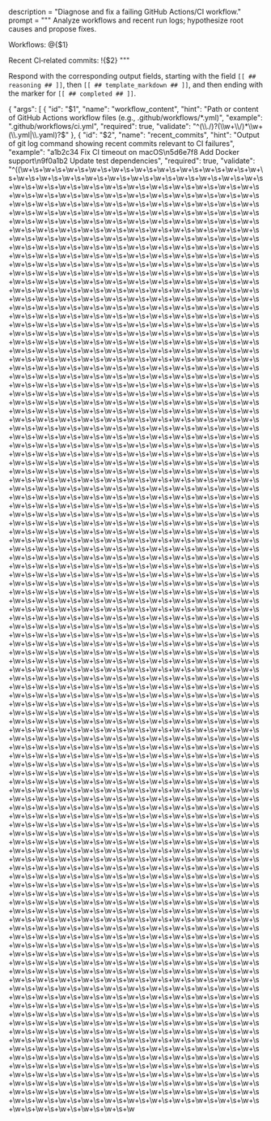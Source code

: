 description = "Diagnose and fix a failing GitHub Actions/CI workflow."
prompt = """
Analyze workflows and recent run logs; hypothesize root causes and propose fixes.


Workflows:
@{$1}


Recent CI‑related commits:
!{$2}
"""

Respond with the corresponding output fields, starting with the field `[[ ## reasoning ## ]]`, then `[[ ## template_markdown ## ]]`, and then ending with the marker for `[[ ## completed ## ]]`.

{
  "args": [
    {
      "id": "$1",
      "name": "workflow_content",
      "hint": "Path or content of GitHub Actions workflow files (e.g., .github/workflows/*.yml)",
      "example": ".github/workflows/ci.yml",
      "required": true,
      "validate": "^(\\./)?(\\w+\\/)*\\w+(\\.yml|\\.yaml)?$"
    },
    {
      "id": "$2",
      "name": "recent_commits",
      "hint": "Output of git log command showing recent commits relevant to CI failures",
      "example": "a1b2c34 Fix CI timeout on macOS\n5d6e7f8 Add Docker support\n9f0a1b2 Update test dependencies",
      "required": true,
      "validate": "^((\\w+\\s+\\w+\\s+\\w+\\s+\\w+\\s+\\w+\\s+\\w+\\s+\\w+\\s+\\w+\\s+\\w+\\s+\\w+\\s+\\w+\\s+\\w+\\s+\\w+\\s+\\w+\\s+\\w+\\s+\\w+\\s+\\w+\\s+\\w+\\s+\\w+\\s+\\w+\\s+\\w+\\s+\\w+\\s+\\w+\\s+\\w+\\s+\\w+\\s+\\w+\\s+\\w+\\s+\\w+\\s+\\w+\\s+\\w+\\s+\\w+\\s+\\w+\\s+\\w+\\s+\\w+\\s+\\w+\\s+\\w+\\s+\\w+\\s+\\w+\\s+\\w+\\s+\\w+\\s+\\w+\\s+\\w+\\s+\\w+\\s+\\w+\\s+\\w+\\s+\\w+\\s+\\w+\\s+\\w+\\s+\\w+\\s+\\w+\\s+\\w+\\s+\\w+\\s+\\w+\\s+\\w+\\s+\\w+\\s+\\w+\\s+\\w+\\s+\\w+\\s+\\w+\\s+\\w+\\s+\\w+\\s+\\w+\\s+\\w+\\s+\\w+\\s+\\w+\\s+\\w+\\s+\\w+\\s+\\w+\\s+\\w+\\s+\\w+\\s+\\w+\\s+\\w+\\s+\\w+\\s+\\w+\\s+\\w+\\s+\\w+\\s+\\w+\\s+\\w+\\s+\\w+\\s+\\w+\\s+\\w+\\s+\\w+\\s+\\w+\\s+\\w+\\s+\\w+\\s+\\w+\\s+\\w+\\s+\\w+\\s+\\w+\\s+\\w+\\s+\\w+\\s+\\w+\\s+\\w+\\s+\\w+\\s+\\w+\\s+\\w+\\s+\\w+\\s+\\w+\\s+\\w+\\s+\\w+\\s+\\w+\\s+\\w+\\s+\\w+\\s+\\w+\\s+\\w+\\s+\\w+\\s+\\w+\\s+\\w+\\s+\\w+\\s+\\w+\\s+\\w+\\s+\\w+\\s+\\w+\\s+\\w+\\s+\\w+\\s+\\w+\\s+\\w+\\s+\\w+\\s+\\w+\\s+\\w+\\s+\\w+\\s+\\w+\\s+\\w+\\s+\\w+\\s+\\w+\\s+\\w+\\s+\\w+\\s+\\w+\\s+\\w+\\s+\\w+\\s+\\w+\\s+\\w+\\s+\\w+\\s+\\w+\\s+\\w+\\s+\\w+\\s+\\w+\\s+\\w+\\s+\\w+\\s+\\w+\\s+\\w+\\s+\\w+\\s+\\w+\\s+\\w+\\s+\\w+\\s+\\w+\\s+\\w+\\s+\\w+\\s+\\w+\\s+\\w+\\s+\\w+\\s+\\w+\\s+\\w+\\s+\\w+\\s+\\w+\\s+\\w+\\s+\\w+\\s+\\w+\\s+\\w+\\s+\\w+\\s+\\w+\\s+\\w+\\s+\\w+\\s+\\w+\\s+\\w+\\s+\\w+\\s+\\w+\\s+\\w+\\s+\\w+\\s+\\w+\\s+\\w+\\s+\\w+\\s+\\w+\\s+\\w+\\s+\\w+\\s+\\w+\\s+\\w+\\s+\\w+\\s+\\w+\\s+\\w+\\s+\\w+\\s+\\w+\\s+\\w+\\s+\\w+\\s+\\w+\\s+\\w+\\s+\\w+\\s+\\w+\\s+\\w+\\s+\\w+\\s+\\w+\\s+\\w+\\s+\\w+\\s+\\w+\\s+\\w+\\s+\\w+\\s+\\w+\\s+\\w+\\s+\\w+\\s+\\w+\\s+\\w+\\s+\\w+\\s+\\w+\\s+\\w+\\s+\\w+\\s+\\w+\\s+\\w+\\s+\\w+\\s+\\w+\\s+\\w+\\s+\\w+\\s+\\w+\\s+\\w+\\s+\\w+\\s+\\w+\\s+\\w+\\s+\\w+\\s+\\w+\\s+\\w+\\s+\\w+\\s+\\w+\\s+\\w+\\s+\\w+\\s+\\w+\\s+\\w+\\s+\\w+\\s+\\w+\\s+\\w+\\s+\\w+\\s+\\w+\\s+\\w+\\s+\\w+\\s+\\w+\\s+\\w+\\s+\\w+\\s+\\w+\\s+\\w+\\s+\\w+\\s+\\w+\\s+\\w+\\s+\\w+\\s+\\w+\\s+\\w+\\s+\\w+\\s+\\w+\\s+\\w+\\s+\\w+\\s+\\w+\\s+\\w+\\s+\\w+\\s+\\w+\\s+\\w+\\s+\\w+\\s+\\w+\\s+\\w+\\s+\\w+\\s+\\w+\\s+\\w+\\s+\\w+\\s+\\w+\\s+\\w+\\s+\\w+\\s+\\w+\\s+\\w+\\s+\\w+\\s+\\w+\\s+\\w+\\s+\\w+\\s+\\w+\\s+\\w+\\s+\\w+\\s+\\w+\\s+\\w+\\s+\\w+\\s+\\w+\\s+\\w+\\s+\\w+\\s+\\w+\\s+\\w+\\s+\\w+\\s+\\w+\\s+\\w+\\s+\\w+\\s+\\w+\\s+\\w+\\s+\\w+\\s+\\w+\\s+\\w+\\s+\\w+\\s+\\w+\\s+\\w+\\s+\\w+\\s+\\w+\\s+\\w+\\s+\\w+\\s+\\w+\\s+\\w+\\s+\\w+\\s+\\w+\\s+\\w+\\s+\\w+\\s+\\w+\\s+\\w+\\s+\\w+\\s+\\w+\\s+\\w+\\s+\\w+\\s+\\w+\\s+\\w+\\s+\\w+\\s+\\w+\\s+\\w+\\s+\\w+\\s+\\w+\\s+\\w+\\s+\\w+\\s+\\w+\\s+\\w+\\s+\\w+\\s+\\w+\\s+\\w+\\s+\\w+\\s+\\w+\\s+\\w+\\s+\\w+\\s+\\w+\\s+\\w+\\s+\\w+\\s+\\w+\\s+\\w+\\s+\\w+\\s+\\w+\\s+\\w+\\s+\\w+\\s+\\w+\\s+\\w+\\s+\\w+\\s+\\w+\\s+\\w+\\s+\\w+\\s+\\w+\\s+\\w+\\s+\\w+\\s+\\w+\\s+\\w+\\s+\\w+\\s+\\w+\\s+\\w+\\s+\\w+\\s+\\w+\\s+\\w+\\s+\\w+\\s+\\w+\\s+\\w+\\s+\\w+\\s+\\w+\\s+\\w+\\s+\\w+\\s+\\w+\\s+\\w+\\s+\\w+\\s+\\w+\\s+\\w+\\s+\\w+\\s+\\w+\\s+\\w+\\s+\\w+\\s+\\w+\\s+\\w+\\s+\\w+\\s+\\w+\\s+\\w+\\s+\\w+\\s+\\w+\\s+\\w+\\s+\\w+\\s+\\w+\\s+\\w+\\s+\\w+\\s+\\w+\\s+\\w+\\s+\\w+\\s+\\w+\\s+\\w+\\s+\\w+\\s+\\w+\\s+\\w+\\s+\\w+\\s+\\w+\\s+\\w+\\s+\\w+\\s+\\w+\\s+\\w+\\s+\\w+\\s+\\w+\\s+\\w+\\s+\\w+\\s+\\w+\\s+\\w+\\s+\\w+\\s+\\w+\\s+\\w+\\s+\\w+\\s+\\w+\\s+\\w+\\s+\\w+\\s+\\w+\\s+\\w+\\s+\\w+\\s+\\w+\\s+\\w+\\s+\\w+\\s+\\w+\\s+\\w+\\s+\\w+\\s+\\w+\\s+\\w+\\s+\\w+\\s+\\w+\\s+\\w+\\s+\\w+\\s+\\w+\\s+\\w+\\s+\\w+\\s+\\w+\\s+\\w+\\s+\\w+\\s+\\w+\\s+\\w+\\s+\\w+\\s+\\w+\\s+\\w+\\s+\\w+\\s+\\w+\\s+\\w+\\s+\\w+\\s+\\w+\\s+\\w+\\s+\\w+\\s+\\w+\\s+\\w+\\s+\\w+\\s+\\w+\\s+\\w+\\s+\\w+\\s+\\w+\\s+\\w+\\s+\\w+\\s+\\w+\\s+\\w+\\s+\\w+\\s+\\w+\\s+\\w+\\s+\\w+\\s+\\w+\\s+\\w+\\s+\\w+\\s+\\w+\\s+\\w+\\s+\\w+\\s+\\w+\\s+\\w+\\s+\\w+\\s+\\w+\\s+\\w+\\s+\\w+\\s+\\w+\\s+\\w+\\s+\\w+\\s+\\w+\\s+\\w+\\s+\\w+\\s+\\w+\\s+\\w+\\s+\\w+\\s+\\w+\\s+\\w+\\s+\\w+\\s+\\w+\\s+\\w+\\s+\\w+\\s+\\w+\\s+\\w+\\s+\\w+\\s+\\w+\\s+\\w+\\s+\\w+\\s+\\w+\\s+\\w+\\s+\\w+\\s+\\w+\\s+\\w+\\s+\\w+\\s+\\w+\\s+\\w+\\s+\\w+\\s+\\w+\\s+\\w+\\s+\\w+\\s+\\w+\\s+\\w+\\s+\\w+\\s+\\w+\\s+\\w+\\s+\\w+\\s+\\w+\\s+\\w+\\s+\\w+\\s+\\w+\\s+\\w+\\s+\\w+\\s+\\w+\\s+\\w+\\s+\\w+\\s+\\w+\\s+\\w+\\s+\\w+\\s+\\w+\\s+\\w+\\s+\\w+\\s+\\w+\\s+\\w+\\s+\\w+\\s+\\w+\\s+\\w+\\s+\\w+\\s+\\w+\\s+\\w+\\s+\\w+\\s+\\w+\\s+\\w+\\s+\\w+\\s+\\w+\\s+\\w+\\s+\\w+\\s+\\w+\\s+\\w+\\s+\\w+\\s+\\w+\\s+\\w+\\s+\\w+\\s+\\w+\\s+\\w+\\s+\\w+\\s+\\w+\\s+\\w+\\s+\\w+\\s+\\w+\\s+\\w+\\s+\\w+\\s+\\w+\\s+\\w+\\s+\\w+\\s+\\w+\\s+\\w+\\s+\\w+\\s+\\w+\\s+\\w+\\s+\\w+\\s+\\w+\\s+\\w+\\s+\\w+\\s+\\w+\\s+\\w+\\s+\\w+\\s+\\w+\\s+\\w+\\s+\\w+\\s+\\w+\\s+\\w+\\s+\\w+\\s+\\w+\\s+\\w+\\s+\\w+\\s+\\w+\\s+\\w+\\s+\\w+\\s+\\w+\\s+\\w+\\s+\\w+\\s+\\w+\\s+\\w+\\s+\\w+\\s+\\w+\\s+\\w+\\s+\\w+\\s+\\w+\\s+\\w+\\s+\\w+\\s+\\w+\\s+\\w+\\s+\\w+\\s+\\w+\\s+\\w+\\s+\\w+\\s+\\w+\\s+\\w+\\s+\\w+\\s+\\w+\\s+\\w+\\s+\\w+\\s+\\w+\\s+\\w+\\s+\\w+\\s+\\w+\\s+\\w+\\s+\\w+\\s+\\w+\\s+\\w+\\s+\\w+\\s+\\w+\\s+\\w+\\s+\\w+\\s+\\w+\\s+\\w+\\s+\\w+\\s+\\w+\\s+\\w+\\s+\\w+\\s+\\w+\\s+\\w+\\s+\\w+\\s+\\w+\\s+\\w+\\s+\\w+\\s+\\w+\\s+\\w+\\s+\\w+\\s+\\w+\\s+\\w+\\s+\\w+\\s+\\w+\\s+\\w+\\s+\\w+\\s+\\w+\\s+\\w+\\s+\\w+\\s+\\w+\\s+\\w+\\s+\\w+\\s+\\w+\\s+\\w+\\s+\\w+\\s+\\w+\\s+\\w+\\s+\\w+\\s+\\w+\\s+\\w+\\s+\\w+\\s+\\w+\\s+\\w+\\s+\\w+\\s+\\w+\\s+\\w+\\s+\\w+\\s+\\w+\\s+\\w+\\s+\\w+\\s+\\w+\\s+\\w+\\s+\\w+\\s+\\w+\\s+\\w+\\s+\\w+\\s+\\w+\\s+\\w+\\s+\\w+\\s+\\w+\\s+\\w+\\s+\\w+\\s+\\w+\\s+\\w+\\s+\\w+\\s+\\w+\\s+\\w+\\s+\\w+\\s+\\w+\\s+\\w+\\s+\\w+\\s+\\w+\\s+\\w+\\s+\\w+\\s+\\w+\\s+\\w+\\s+\\w+\\s+\\w+\\s+\\w+\\s+\\w+\\s+\\w+\\s+\\w+\\s+\\w+\\s+\\w+\\s+\\w+\\s+\\w+\\s+\\w+\\s+\\w+\\s+\\w+\\s+\\w+\\s+\\w+\\s+\\w+\\s+\\w+\\s+\\w+\\s+\\w+\\s+\\w+\\s+\\w+\\s+\\w+\\s+\\w+\\s+\\w+\\s+\\w+\\s+\\w+\\s+\\w+\\s+\\w+\\s+\\w+\\s+\\w+\\s+\\w+\\s+\\w+\\s+\\w+\\s+\\w+\\s+\\w+\\s+\\w+\\s+\\w+\\s+\\w+\\s+\\w+\\s+\\w+\\s+\\w+\\s+\\w+\\s+\\w+\\s+\\w+\\s+\\w+\\s+\\w+\\s+\\w+\\s+\\w+\\s+\\w+\\s+\\w+\\s+\\w+\\s+\\w+\\s+\\w+\\s+\\w+\\s+\\w+\\s+\\w+\\s+\\w+\\s+\\w+\\s+\\w+\\s+\\w+\\s+\\w+\\s+\\w+\\s+\\w+\\s+\\w+\\s+\\w+\\s+\\w+\\s+\\w+\\s+\\w+\\s+\\w+\\s+\\w+\\s+\\w+\\s+\\w+\\s+\\w+\\s+\\w+\\s+\\w+\\s+\\w+\\s+\\w+\\s+\\w+\\s+\\w+\\s+\\w+\\s+\\w+\\s+\\w+\\s+\\w+\\s+\\w+\\s+\\w+\\s+\\w+\\s+\\w+\\s+\\w+\\s+\\w+\\s+\\w+\\s+\\w+\\s+\\w+\\s+\\w+\\s+\\w+\\s+\\w+\\s+\\w+\\s+\\w+\\s+\\w+\\s+\\w+\\s+\\w+\\s+\\w+\\s+\\w+\\s+\\w+\\s+\\w+\\s+\\w+\\s+\\w+\\s+\\w+\\s+\\w+\\s+\\w+\\s+\\w+\\s+\\w+\\s+\\w+\\s+\\w+\\s+\\w+\\s+\\w+\\s+\\w+\\s+\\w+\\s+\\w+\\s+\\w+\\s+\\w+\\s+\\w+\\s+\\w+\\s+\\w+\\s+\\w+\\s+\\w+\\s+\\w+\\s+\\w+\\s+\\w+\\s+\\w+\\s+\\w+\\s+\\w+\\s+\\w+\\s+\\w+\\s+\\w+\\s+\\w+\\s+\\w+\\s+\\w+\\s+\\w+\\s+\\w+\\s+\\w+\\s+\\w+\\s+\\w+\\s+\\w+\\s+\\w+\\s+\\w+\\s+\\w+\\s+\\w+\\s+\\w+\\s+\\w+\\s+\\w+\\s+\\w+\\s+\\w+\\s+\\w+\\s+\\w+\\s+\\w+\\s+\\w+\\s+\\w+\\s+\\w+\\s+\\w+\\s+\\w+\\s+\\w+\\s+\\w+\\s+\\w+\\s+\\w+\\s+\\w+\\s+\\w+\\s+\\w+\\s+\\w+\\s+\\w+\\s+\\w+\\s+\\w+\\s+\\w+\\s+\\w+\\s+\\w+\\s+\\w+\\s+\\w+\\s+\\w+\\s+\\w+\\s+\\w+\\s+\\w+\\s+\\w+\\s+\\w+\\s+\\w+\\s+\\w+\\s+\\w+\\s+\\w+\\s+\\w+\\s+\\w+\\s+\\w+\\s+\\w+\\s+\\w+\\s+\\w+\\s+\\w+\\s+\\w+\\s+\\w+\\s+\\w+\\s+\\w+\\s+\\w+\\s+\\w+\\s+\\w+\\s+\\w+\\s+\\w+\\s+\\w+\\s+\\w+\\s+\\w+\\s+\\w+\\s+\\w+\\s+\\w+\\s+\\w+\\s+\\w+\\s+\\w+\\s+\\w+\\s+\\w+\\s+\\w+\\s+\\w+\\s+\\w+\\s+\\w+\\s+\\w+\\s+\\w+\\s+\\w+\\s+\\w+\\s+\\w+\\s+\\w+\\s+\\w+\\s+\\w+\\s+\\w+\\s+\\w+\\s+\\w+\\s+\\w+\\s+\\w+\\s+\\w+\\s+\\w+\\s+\\w+\\s+\\w+\\s+\\w+\\s+\\w+\\s+\\w+\\s+\\w+\\s+\\w+\\s+\\w+\\s+\\w+\\s+\\w+\\s+\\w+\\s+\\w+\\s+\\w+\\s+\\w+\\s+\\w+\\s+\\w+\\s+\\w+\\s+\\w+\\s+\\w+\\s+\\w+\\s+\\w+\\s+\\w+\\s+\\w+\\s+\\w+\\s+\\w+\\s+\\w+\\s+\\w+\\s+\\w+\\s+\\w+\\s+\\w+\\s+\\w+\\s+\\w+\\s+\\w+\\s+\\w+\\s+\\w+\\s+\\w+\\s+\\w+\\s+\\w+\\s+\\w+\\s+\\w+\\s+\\w+\\s+\\w+\\s+\\w+\\s+\\w+\\s+\\w+\\s+\\w+\\s+\\w+\\s+\\w+\\s+\\w+\\s+\\w+\\s+\\w+\\s+\\w+\\s+\\w+\\s+\\w+\\s+\\w+\\s+\\w+\\s+\\w+\\s+\\w+\\s+\\w+\\s+\\w+\\s+\\w+\\s+\\w+\\s+\\w+\\s+\\w+\\s+\\w+\\s+\\w+\\s+\\w+\\s+\\w+\\s+\\w+\\s+\\w+\\s+\\w+\\s+\\w+\\s+\\w+\\s+\\w+\\s+\\w+\\s+\\w+\\s+\\w+\\s+\\w+\\s+\\w+\\s+\\w+\\s+\\w+\\s+\\w+\\s+\\w+\\s+\\w+\\s+\\w+\\s+\\w+\\s+\\w+\\s+\\w+\\s+\\w+\\s+\\w+\\s+\\w+\\s+\\w+\\s+\\w+\\s+\\w+\\s+\\w+\\s+\\w+\\s+\\w+\\s+\\w+\\s+\\w+\\s+\\w+\\s+\\w+\\s+\\w+\\s+\\w+\\s+\\w+\\s+\\w+\\s+\\w+\\s+\\w+\\s+\\w+\\s+\\w+\\s+\\w+\\s+\\w+\\s+\\w+\\s+\\w+\\s+\\w+\\s+\\w+\\s+\\w+\\s+\\w+\\s+\\w+\\s+\\w+\\s+\\w+\\s+\\w+\\s+\\w+\\s+\\w+\\s+\\w+\\s+\\w+\\s+\\w+\\s+\\w+\\s+\\w+\\s+\\w+\\s+\\w+\\s+\\w+\\s+\\w+\\s+\\w+\\s+\\w+\\s+\\w+\\s+\\w+\\s+\\w+\\s+\\w+\\s+\\w+\\s+\\w+\\s+\\w+\\s+\\w+\\s+\\w+\\s+\\w+\\s+\\w+\\s+\\w+\\s+\\w+\\s+\\w+\\s+\\w+\\s+\\w+\\s+\\w+\\s+\\w+\\s+\\w+\\s+\\w+\\s+\\w+\\s+\\w+\\s+\\w+\\s+\\w+\\s+\\w+\\s+\\w+\\s+\\w+\\s+\\w+\\s+\\w+\\s+\\w+\\s+\\w+\\s+\\w+\\s+\\w+\\s+\\w+\\s+\\w+\\s+\\w+\\s+\\w+\\s+\\w+\\s+\\w+\\s+\\w+\\s+\\w+\\s+\\w+\\s+\\w+\\s+\\w+\\s+\\w+\\s+\\w+\\s+\\w+\\s+\\w+\\s+\\w+\\s+\\w+\\s+\\w+\\s+\\w+\\s+\\w+\\s+\\w+\\s+\\w+\\s+\\w+\\s+\\w+\\s+\\w+\\s+\\w+\\s+\\w+\\s+\\w+\\s+\\w+\\s+\\w+\\s+\\w+\\s+\\w+\\s+\\w+\\s+\\w+\\s+\\w+\\s+\\w+\\s+\\w+\\s+\\w+\\s+\\w+\\s+\\w+\\s+\\w+\\s+\\w+\\s+\\w+\\s+\\w+\\s+\\w+\\s+\\w+\\s+\\w+\\s+\\w+\\s+\\w+\\s+\\w+\\s+\\w+\\s+\\w+\\s+\\w+\\s+\\w+\\s+\\w+\\s+\\w+\\s+\\w+\\s+\\w+\\s+\\w+\\s+\\w+\\s+\\w+\\s+\\w+\\s+\\w+\\s+\\w+\\s+\\w+\\s+\\w+\\s+\\w+\\s+\\w+\\s+\\w+\\s+\\w+\\s+\\w+\\s+\\w+\\s+\\w+\\s+\\w+\\s+\\w+\\s+\\w+\\s+\\w+\\s+\\w+\\s+\\w+\\s+\\w+\\s+\\w+\\s+\\w+\\s+\\w+\\s+\\w+\\s+\\w+\\s+\\w+\\s+\\w+\\s+\\w+\\s+\\w+\\s+\\w+\\s+\\w+\\s+\\w+\\s+\\w+\\s+\\w+\\s+\\w+\\s+\\w+\\s+\\w+\\s+\\w+\\s+\\w+\\s+\\w+\\s+\\w+\\s+\\w+\\s+\\w+\\s+\\w+\\s+\\w+\\s+\\w+\\s+\\w+\\s+\\w+\\s+\\w+\\s+\\w+\\s+\\w+\\s+\\w+\\s+\\w+\\s+\\w+\\s+\\w+\\s+\\w+\\s+\\w+\\s+\\w+\\s+\\w+\\s+\\w+\\s+\\w+\\s+\\w
